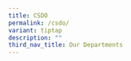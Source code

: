 ```yaml
---
title: CSDO
permalink: /csdo/
variant: tiptap
description: ""
third_nav_title: Our Departments
---
```

<p></p>